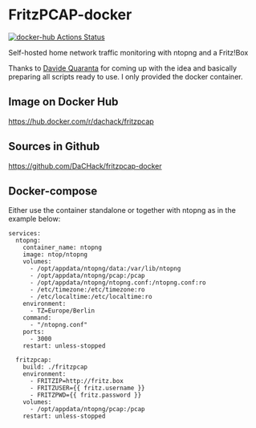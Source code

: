 # FritzPCAP-docker
[![docker-hub Actions Status](https://github.com/dachack/fritzpcap-docker/workflows/docker-hub/badge.svg)](https://github.com/dachack/fritzpcap-docker/actions)

Self-hosted home network traffic monitoring with ntopng and a Fritz!Box

Thanks to [Davide Quaranta](https://davquar.it/post/self-hosting/ntopng-fritzbox-monitoring/) for coming up with the idea and basically preparing all scripts ready to use.
I only provided the docker container.

## Image on Docker Hub
https://hub.docker.com/r/dachack/fritzpcap

## Sources in Github
https://github.com/DaCHack/fritzpcap-docker

## Docker-compose
Either use the container standalone or together with ntopng as in the example below:
```
services:
  ntopng:
    container_name: ntopng
    image: ntop/ntopng
    volumes:
      - /opt/appdata/ntopng/data:/var/lib/ntopng
      - /opt/appdata/ntopng/pcap:/pcap
      - /opt/appdata/ntopng/ntopng.conf:/ntopng.conf:ro
      - /etc/timezone:/etc/timezone:ro
      - /etc/localtime:/etc/localtime:ro
    environment:
      - TZ=Europe/Berlin
    command:
      - "/ntopng.conf"
    ports:
      - 3000
    restart: unless-stopped

  fritzpcap:
    build: ./fritzpcap
    environment:
      - FRITZIP=http://fritz.box
      - FRITZUSER={{ fritz.username }}
      - FRITZPWD={{ fritz.password }}
    volumes:
      - /opt/appdata/ntopng/pcap:/pcap
    restart: unless-stopped
```
